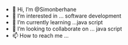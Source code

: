 - 👋 Hi, I’m @Simonberhane
- 👀 I’m interested in ...  software development 
- 🌱 I’m currently learning ...java script
- 💞️ I’m looking to collaborate on ... java script 
- 📫 How to reach me ...

<!---
Simonberhane/Simonberhane is a ✨ special ✨ repository because its `README.md` (this file) appears on your GitHub profile.
You can click the Preview link to take a look at your changes.
--->
